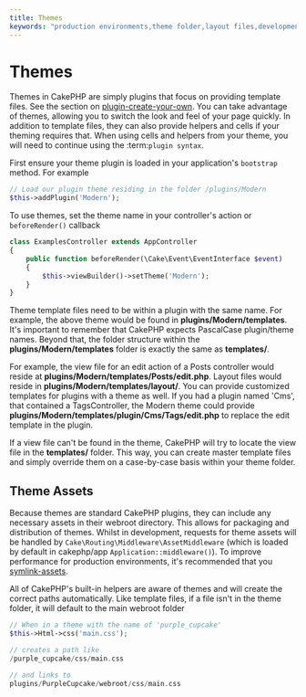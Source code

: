 ```yaml
---
title: Themes
keywords: "production environments,theme folder,layout files,development requests,callback functions,folder structure,default view,dispatcher,symlink,case basis,layouts,assets,cakephp,themes,advantage"
---
```


# Themes

Themes in CakePHP are simply plugins that focus on providing template files.
See the section on [plugin-create-your-own](../plugins.md#plugin-create-your-own).
You can take advantage of themes, allowing you to switch the look and feel of
your page quickly. In addition to template files, they can also provide helpers
and cells if your theming requires that. When using cells and helpers from your
theme, you will need to continue using the :term:`plugin syntax`.

First ensure your theme plugin is loaded in your application's `bootstrap`
method. For example

```php
// Load our plugin theme residing in the folder /plugins/Modern
$this->addPlugin('Modern');

```

To use themes, set the theme name in your controller's action or
`beforeRender()` callback

```php
class ExamplesController extends AppController
{
    public function beforeRender(\Cake\Event\EventInterface $event)
    {
        $this->viewBuilder()->setTheme('Modern');
    }
}

```

Theme template files need to be within a plugin with the same name. For example,
the above theme would be found in **plugins/Modern/templates**.
It's important to remember that CakePHP expects PascalCase plugin/theme names. Beyond
that, the folder structure within the **plugins/Modern/templates** folder is
exactly the same as **templates/**.

For example, the view file for an edit action of a Posts controller would reside
at **plugins/Modern/templates/Posts/edit.php**. Layout files would reside in
**plugins/Modern/templates/layout/**. You can provide customized templates
for plugins with a theme as well. If you had a plugin named 'Cms', that
contained a TagsController, the Modern theme could provide
**plugins/Modern/templates/plugin/Cms/Tags/edit.php** to replace the edit
template in the plugin.

If a view file can't be found in the theme, CakePHP will try to locate the view
file in the **templates/** folder. This way, you can create master template files
and simply override them on a case-by-case basis within your theme folder.

## Theme Assets

Because themes are standard CakePHP plugins, they can include any necessary
assets in their webroot directory. This allows for packaging and
distribution of themes. Whilst in development, requests for theme assets will be
handled by `Cake\Routing\Middleware\AssetMiddleware` (which is loaded
by default in cakephp/app `Application::middleware()`). To improve 
performance for production environments, it's recommended that you [symlink-assets](../deployment.md#symlink-assets).

All of CakePHP's built-in helpers are aware of themes and will create the
correct paths automatically. Like template files, if a file isn't in the theme
folder, it will default to the main webroot folder

```php
// When in a theme with the name of 'purple_cupcake'
$this->Html->css('main.css');

// creates a path like
/purple_cupcake/css/main.css

// and links to
plugins/PurpleCupcake/webroot/css/main.css

```